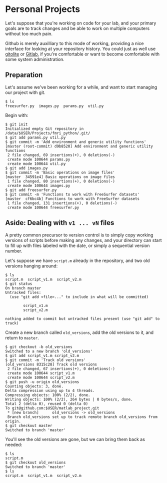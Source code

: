 # Personal Projects

Let's suppose that you're working on code for your lab, and your primary goals
are to track changes and be able to work on multiple computers without too much
pain.

Github is merely auxilliary to this mode of working, providing a nice interface
for looking at your repository history. You could just as well use
[gitolite](http://gitolite.com/gitolite/) or
[Gitlab](https://about.gitlab.com/), if you're comfortable or want to become
comfortable with some system administration.

## Preparation

Let's assume we've been working for a while, and want to start managing our
project with git.

```ShellSession
$ ls
freesurfer.py  images.py  params.py  util.py
```

Begin with:

```ShellSession
$ git init
Initialized empty Git repository in /data/$USER/Projects/fmri_python/.git/
$ git add params.py util.py
$ git commit -m 'Add environment and generic utility functions'
[master (root-commit) d9b8520] Add environment and generic utility functions
 2 file changed, 69 insertions(+), 0 deletions(-)
 create mode 100644 params.py
 create mode 100644 util.py
$ git add images.py
$ git commit -m 'Basic operations on image files'
[master  34591e4] Basic operations on image files
 1 file changed, 80 insertions(+), 0 deletions(-)
 create mode 100644 images.py
$ git add freesurfer.py
$ git commit -m 'Functions to work with FreeSurfer datasets'
[master  cf6bc4b] Functions to work with FreeSurfer datasets
 1 file changed, 131 insertions(+), 0 deletions(-)
 create mode 100644 freesurfer.py
```

## Aside: Dealing with `v1 ... vN` files

A pretty common precursor to version control is to simply copy working versions
of scripts before making any changes, and your directory can start to fill up
with files labeled with the date, or simply a sequential version number.

Let's suppose we have `script.m` already in the repository, and two old
versions hanging around:

```ShellSession
$ ls
script.m  script_v1.m  script_v2.m
$ git status
On branch master
Untracked files:
  (use "git add <file>..." to include in what will be committed)

        script_v1.m
        script_v2.m

nothing added to commit but untracked files present (use "git add" to track)
```

Create a new branch called `old_versions`, add the old versions to it, and
return to `master`.

```ShellSession
$ git checkout -b old_versions
Switched to a new branch 'old_versions'
$ git add script_v1.m script_v2.m
$ git commit -m 'Track old versions'
[old_versions 8315c28] Track old versions
 2 file changed, 67 insertions(+), 0 deletions(-)
 create mode 100644 script_v1.m
 create mode 100644 script_v2.m
$ git push -u origin old_versions
Counting objects: 3, done.
Delta compression using up to 4 threads.
Compressing objects: 100% (2/2), done.
Writing objects: 100% (2/2), 264 bytes | 0 bytes/s, done.
Total 2 (delta 0), reused 0 (delta 0)
To git@github.com:$USER/matlab_project.git
 * [new branch]      old_versions -> old_versions
 Branch old_versions set up to track remote branch old_versions from origin.
$ git checkout master
Switched to branch 'master'
```

You'll see the old versions are gone, but we can bring them back as needed:

```ShellSession
$ ls
script.m
$ git checkout old_versions
Switched to branch 'master'
$ ls
script.m  script_v1.m  script_v2.m
```
